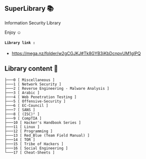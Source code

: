 ## SuperLibrary 📚
Information Security Library 

Enjoy ☺

#### `Library link :`
- https://mega.nz/folder/w2gCGJKJ#Tk8GYB3iKbDcnpvUM1gIPQ

## Library content 🧾
```
├───0 [ Miscellaneous ]
├───1 [ Network Security ]
├───2 [ Reverse Engineering - Malware Analysis ]
├───3 [ Arabic ]
├───4 [ Web Penetration Testing ]
├───5 [ Offensive-Security ]
├───6 [ EC-Council ]
├───7 [ SANS ]
├───8 [ (ISC)² ]
├───9 [ CompTIA ]
├───10 [ Hacker's Handbook Series ]
├───11 [ Linux ]
├───12 [ Programming ]
├───13 [ Red_Blue (Team Field Manual) ]
├───14 [ TOR ]
├───15 [ Tribe of Hackers ]
├───16 [ Social Engineering ]
└───17 [ Cheat-Sheets ]
```
